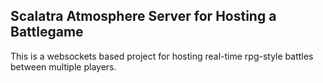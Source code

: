 ## Scalatra Atmosphere Server for Hosting a Battlegame

This is a websockets based project for hosting real-time rpg-style
battles between multiple players.
